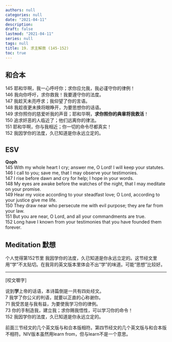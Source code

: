 ```yaml
---
authors: null
categories: null
date: "2021-04-11"
description: 
draft: false
lastmod: "2021-04-11"
series: null
tags: null
title: 19. 求主解救 (145-152)
toc: true
---
```


## 和合本
145 耶和华啊，我一心呼吁你；求你应允我，我必谨守你的律例！  
146 我向你呼吁，求你救我！我要遵守你的法度。  
147 我趁天未亮呼求；我仰望了你的言语。  
148 我趁夜更未换将眼睁开，为要思想你的话语。  
149 求你照你的慈爱听我的声音；耶和华啊，**求你照你的典章将我救活**！  
150 追求奸恶的人临近了；他们远离你的律法。  
151 耶和华啊，你与我相近；你一切的命令尽都真实！  
152 我因学你的法度，久已知道是你永远立定的。  

## ESV  
**Qoph**  
145 With my whole heart I cry; answer me, O Lord! I will keep your statutes.   
146 I call to you; save me, that I may observe your testimonies.   
147 I rise before dawn and cry for help; I hope in your words.   
148 My eyes are awake before the watches of the night, that I may meditate on your promise.   
149 Hear my voice according to your steadfast love; O Lord, according to your justice give me life.   
150 They draw near who persecute me with evil purpose; they are far from your law.   
151 But you are near, O Lord, and all your commandments are true.   
152 Long have I known from your testimonies that you have founded them forever.   

## Meditation 默想
个人觉得第152节里 我因学你的法度，久已知道是你永远立定的。这节经文里用“学”不太贴切。在我背的英文版本里体会不出“学”的味道。可能“思想”比较好。  

---------

[咬文嚼字]

说到**学**上帝的话语，本诗篇倒是一共有四处经文。  
7    我学了你公义的判语，就要以正直的心称谢你。  
71   我受苦是与我有益，为要使我学习你的律例。  
73   你的手制造我，建立我；求你赐我悟性，可以学习你的命令！  
152 我因学你的法度，久已知道是你永远立定的。  

前面三节经文的几个英文版与和合本版相符。第四节经文的几个英文版与和合本版不相符。NIV版本虽然用learn from，但与learn不是一个意思。  